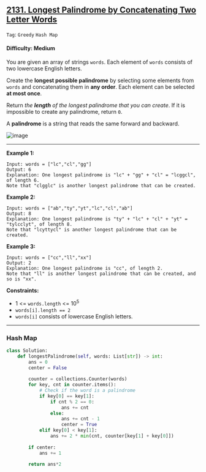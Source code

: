 ## [2131. Longest Palindrome by Concatenating Two Letter Words](https://leetcode.com/problems/longest-palindrome-by-concatenating-two-letter-words/)

```Tag```: ```Greedy``` ```Hash Map```

#### Difficulty: Medium

You are given an array of strings ```words```. Each element of ```words``` consists of two lowercase English letters.

Create the __longest possible palindrome__ by selecting some elements from ```words``` and concatenating them in __any order__. Each element can be selected __at most once__.

Return _the __length__ of the longest palindrome that you can create_. If it is impossible to create any palindrome, return ```0```.

A __palindrome__ is a string that reads the same forward and backward.

![image](https://user-images.githubusercontent.com/35042430/223014349-27a8281a-dd3d-4fa2-bebc-0ac671bd7606.png)

---

__Example 1:__
```
Input: words = ["lc","cl","gg"]
Output: 6
Explanation: One longest palindrome is "lc" + "gg" + "cl" = "lcggcl", of length 6.
Note that "clgglc" is another longest palindrome that can be created.
```

__Example 2:__
```
Input: words = ["ab","ty","yt","lc","cl","ab"]
Output: 8
Explanation: One longest palindrome is "ty" + "lc" + "cl" + "yt" = "tylcclyt", of length 8.
Note that "lcyttycl" is another longest palindrome that can be created.
```

__Example 3:__
```
Input: words = ["cc","ll","xx"]
Output: 2
Explanation: One longest palindrome is "cc", of length 2.
Note that "ll" is another longest palindrome that can be created, and so is "xx".
```

__Constraints:__

- 1 <= ```words.length``` <= 10<sup>5</sup>
- ```words[i].length == 2```
- ```words[i]``` consists of lowercase English letters.

---

### Hash Map

```Python
class Solution:
    def longestPalindrome(self, words: List[str]) -> int:
        ans = 0
        center = False
        
        counter = collections.Counter(words)
        for key, cnt in counter.items():
            # Check if the word is a palindrome
            if key[0] == key[1]:
                if cnt % 2 == 0:
                    ans += cnt
                else:
                    ans += cnt - 1
                    center = True
            elif key[0] < key[1]:
                ans += 2 * min(cnt, counter[key[1] + key[0]])
        
        if center:
            ans += 1
            
        return ans*2
```

